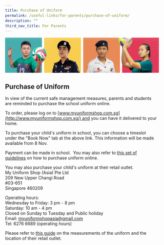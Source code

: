 ```yaml
---
title: Purchase of Uniform
permalink: /useful-links/for-parents/purchase-of-uniform/
description: ""
third_nav_title: For Parents
---
```

![](/images/Our%20School/subbanner.jpg)

## Purchase of Uniform

In view of the current safe management measures, parents and students are reminded to purchase the school uniform online.  
  

To order, please log on to [www.myuniformshop.com.sg](http://www.myuniformshop.com.sg/) and you can have it delivered to your home.

To purchase your child's uniform in school, you can choose a timeslot under the "Book Now" tab at the above link. This information will be made available from 8 Nov.

Payment can be made in school.  You may also refer to [this set of guidelines](/files/Useful%20Links/For%20Parents/My%20Uniform%20Shop%20ASIA%20Pte%20Ltd%20-%20General%20Guide%20to%20Online%20Purchase.pdf) on how to purchase uniform online.   
  
You may also purchase your child's uniform at their retail outlet.  
My Uniform Shop (Asia) Pte Ltd  
209 New Upper Changi Road  
#03-651  
Singapore 460209  
  
Operating hours:  
Wednesday to Friday: 3 pm - 8 pm  
Saturday: 10 am - 4 pm  
Closed on Sunday to Tuesday and Public holiday  
Email: <a href="mailto:myuniformshopasia@gmail.com">myuniformshopasia@gmail.com</a>  
Tel: 6276 6689 (operating hours)  

  

Please refer to [this guide](/files/Useful%20Links/For%20Parents/001%20My%20Uniform%20Shop%20ASIA%20Pte%20Ltd%20-%20General%20Guide%20for%20Online%20Purchase%20%20Booking%20Updated%20Oct%202021.pdf) on the measurements of the uniform and the location of their retail outlet.